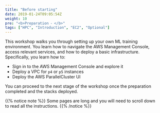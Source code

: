 ```yaml
---
title: "Before starting"
date: 2019-01-24T09:05:54Z
weight: 10
pre: "<b>Preparation ⁃ </b>"
tags: ["HPC", "Introduction", "EC2", "Optional"]
---
```


This workshop walks you through setting up your own ML training environment. You learn how to navigate the AWS Management Console, access relevant services, and how to deploy a basic infrastructure.
Specifically, you learn how to:

- Sign in to the AWS Management Console and explore it
- Deploy a VPC for `p4` or `p5` instances
- Deploy the AWS ParallelCluster UI

You can proceed to the next stage of the workshop once the preparation completed and the stacks deployed.

{{% notice note %}}
Some pages are long and you will need to scroll down to read all the instructions.
{{% /notice %}}
